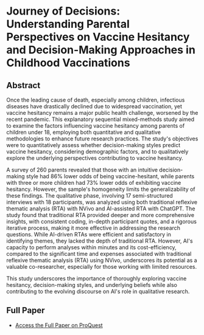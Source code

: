# Journey of Decisions: Understanding Parental Perspectives on Vaccine Hesitancy and Decision-Making Approaches in Childhood Vaccinations

## Abstract
Once the leading cause of death, especially among children, infectious diseases have drastically declined due to widespread vaccination, yet vaccine hesitancy remains a major public health challenge, worsened by the recent pandemic. This explanatory sequential mixed-methods study aimed to examine the factors influencing vaccine hesitancy among parents of children under 18, employing both quantitative and qualitative methodologies to enhance future research practices. The study's objectives were to quantitatively assess whether decision-making styles predict vaccine hesitancy, considering demographic factors, and to qualitatively explore the underlying perspectives contributing to vaccine hesitancy.

A survey of 260 parents revealed that those with an intuitive decision-making style had 86% lower odds of being vaccine-hesitant, while parents with three or more children had 73% lower odds of exhibiting vaccine hesitancy. However, the sample's homogeneity limits the generalizability of these findings. The qualitative phase, involving 17 semi-structured interviews with 18 participants, was analyzed using both traditional reflexive thematic analysis (RTA) with NVivo and AI-assisted RTA with ChatGPT. The study found that traditional RTA provided deeper and more comprehensive insights, with consistent coding, in-depth participant quotes, and a rigorous iterative process, making it more effective in addressing the research questions. While AI-driven RTAs were efficient and satisfactory in identifying themes, they lacked the depth of traditional RTA. However, AI's capacity to perform analyses within minutes and its cost-efficiency, compared to the significant time and expenses associated with traditional reflexive thematic analysis (RTA) using NVivo, underscores its potential as a valuable co-researcher, especially for those working with limited resources.

This study underscores the importance of thoroughly exploring vaccine hesitancy, decision-making styles, and underlying beliefs while also contributing to the evolving discourse on AI's role in qualitative research.

## Full Paper
- [Access the Full Paper on ProQuest](https://www.proquest.com/docview/3172023683/36FB1B95614C4474PQ/1?accountid=12832&sourcetype=Dissertations%20&%20Theses)

